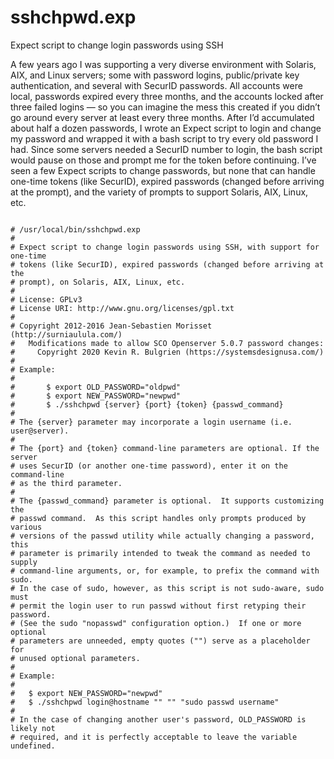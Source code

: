 
# sshchpwd.exp

Expect script to change login passwords using SSH

A few years ago I was supporting a very diverse environment with Solaris, AIX, and Linux servers; some with password logins, public/private key authentication, and several with SecurID passwords. All accounts were local, passwords expired every three months, and the accounts locked after three failed logins — so you can imagine the mess this created if you didn’t go around every server at least every three months. After I’d accumulated about half a dozen passwords, I wrote an Expect script to login and change my password and wrapped it with a bash script to try every old password I had. Since some servers needed a SecurID number to login, the bash script would pause on those and prompt me for the token before continuing. I’ve seen a few Expect scripts to change passwords, but none that can handle one-time tokens (like SecurID), expired passwords (changed before arriving at the prompt), and the variety of prompts to support Solaris, AIX, Linux, etc.

<pre><code>
# /usr/local/bin/sshchpwd.exp
#
# Expect script to change login passwords using SSH, with support for one-time
# tokens (like SecurID), expired passwords (changed before arriving at the
# prompt), on Solaris, AIX, Linux, etc.
#
# License: GPLv3
# License URI: http://www.gnu.org/licenses/gpl.txt
#
# Copyright 2012-2016 Jean-Sebastien Morisset (http://surniaulula.com/)
#   Modifications made to allow SCO Openserver 5.0.7 password changes:
#     Copyright 2020 Kevin R. Bulgrien (https://systemsdesignusa.com/)
#
# Example:
#
#       $ export OLD_PASSWORD="oldpwd"
#       $ export NEW_PASSWORD="newpwd"
#       $ ./sshchpwd {server} {port} {token} {passwd_command}
#
# The {server} parameter may incorporate a login username (i.e. user@server).
#
# The {port} and {token} command-line parameters are optional. If the server
# uses SecurID (or another one-time password), enter it on the command-line
# as the third parameter.
#
# The {passwd_command} parameter is optional.  It supports customizing the
# passwd command.  As this script handles only prompts produced by various
# versions of the passwd utility while actually changing a password, this
# parameter is primarily intended to tweak the command as needed to supply
# command-line arguments, or, for example, to prefix the command with sudo.
# In the case of sudo, however, as this script is not sudo-aware, sudo must
# permit the login user to run passwd without first retyping their password.
# (See the sudo "nopasswd" configuration option.)  If one or more optional
# parameters are unneeded, empty quotes ("") serve as a placeholder for
# unused optional parameters.
#
# Example:
#
#   $ export NEW_PASSWORD="newpwd"
#   $ ./sshchpwd login@hostname "" "" "sudo passwd username"
#
# In the case of changing another user's password, OLD_PASSWORD is likely not
# required, and it is perfectly acceptable to leave the variable undefined.
</code></pre>

